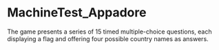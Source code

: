 # MachineTest_Appadore
The game presents a series of 15 timed multiple-choice questions, each displaying a flag and offering four possible country names as answers. 

